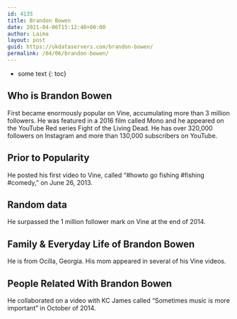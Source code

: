 ```yaml
---
id: 4135
title: Brandon Bowen
date: 2021-04-06T15:12:40+00:00
author: Laima
layout: post
guid: https://ukdataservers.com/brandon-bowen/
permalink: /04/06/brandon-bowen/
---
```


* some text
{: toc}


## Who is Brandon Bowen
                  
                  
                  
First became enormously popular on Vine, accumulating more than 3 million followers. He was featured in a 2016 film called Mono and he appeared on the YouTube Red series Fight of the Living Dead. He has over 320,000 followers on Instagram and more than 130,000 subscribers on YouTube.
                  
              
            
              
            
                
                
                
## Prior to Popularity
                  
                  
                  
He posted his first video to Vine, called &#8220;#howto go fishing #fishing #comedy,&#8221; on June 26, 2013.
                  
              
            
              
            
                
                
                
## Random data
                  
                  
                  
He surpassed the 1 million follower mark on Vine at the end of 2014.
                  
              
            
              
            
                
                
                
## Family & Everyday Life of Brandon Bowen
                  
                  
                  
He is from Ocilla, Georgia. His mom appeared in several of his Vine videos.
                  
              
            
              
            
                
                
                
## People Related With Brandon Bowen
                  
                  
                  
He collaborated on a video with KC James called &#8220;Sometimes music is more important&#8221; in October of 2014.
                  
              
            
              
            
                
              
            
              
              
            
            
              
            
          
          
          